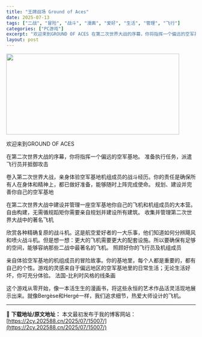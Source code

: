 ```yaml
---
title: "王牌战场 Ground of Aces"
date: 2025-07-13
tags: ["二战", "冒险", "战斗", "漫画", "爱好", "生活", "管理", "飞行"]
categories: ["PC游戏"]
excerpt: "欢迎来到GROUND OF ACES 在第二次世界大战的序幕，你将指挥一个偏远的空军基地。 准备执行任务，派遣飞行员并抵御攻击 卷入第二次世界大战，亲身体验空军基地机组成员的战斗经历。你的责任是确保所有人在身体和精神上，都已做好准备，能够随时上阵完成使命。 规划、建设并完善你自己的空军基地 在第二次&hellip;"
layout: post
---
```


<img class="aligncenter size-full wp-image-15004" src="https://2cy.202588.cn/wp-content/uploads/2025/07/202507130825377.webp" alt="" width="460" height="215" />

欢迎来到GROUND OF ACES

在第二次世界大战的序幕，你将指挥一个偏远的空军基地。
准备执行任务，派遣飞行员并抵御攻击

卷入第二次世界大战，亲身体验空军基地机组成员的战斗经历。你的责任是确保所有人在身体和精神上，都已做好准备，能够随时上阵完成使命。
规划、建设并完善你自己的空军基地

在第二次世界大战中建设并管理一座空军基地你自己的飞机和机组成员的大本营。自由构建，无需循规蹈矩你需要亲自规划并建设所有建筑。
收集并管理第二次世界大战中的著名飞机

欣赏各种精确复原的战斗机。这是航空爱好者的一大乐事，他们知道如何分辨飓风和喷火战斗机。但是想一想：更大的飞机需要更大的配套设施。所以要确保有足够的空间，能够容纳那些二战中最著名的飞机。
照顾好你的飞行员及机组成员

亲自体验空军基地的机组成员的冒险故事。你的基地里，每个人都是重要的，都有自己的个性。游戏的灵感来自于偏远地区的空军基地里的日常生活；无论生活好坏，你可充分体验。
法国-比利时风格的线条画

这个游戏从零开始，像一本活生生的漫画书，将这些永恒的艺术作品活灵活现地展示出来。就像Bergèse和Hergé一样，我们追求细节，热爱大师设计的飞机。

---
📖 **下载地址/原文地址：** 本文最初发布于我的博客网站：[https://2cy.202588.cn/2025/07/15007/](https://2cy.202588.cn/2025/07/15007/)
